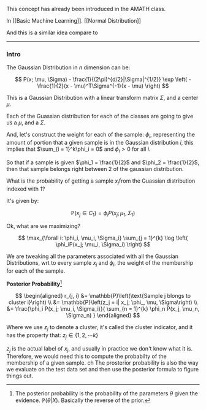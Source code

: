 This concept has already been introduced in the AMATH class. 

In [[Basic Machine Learning]]. [[Normal Distribution]]

And this is a similar idea compare to 

---
### **Intro**


The Gaussian Distribution in $n$ dimension can be: 

$$
P(x; \mu, \Sigma) - 
\frac{1}{(2\pi)^{d/2}|\Sigma|^{1/2}}
\exp \left(
    - \frac{1}{2}(x - \mu)^T\Sigma^{-1}(x - \mu)
\right) 
$$

This is a Gaussian Distribution with a linear transform matrix $\Sigma$, and a center $\mu$.

Each of the Guassian distribution for each of the classes are going to give us a $\mu$, and a $\Sigma$. 

And, let's construct the weight for each of the sample: $\phi_i$, representing the amount of portion that a given sample is in the Gaussian distribution $i$, this implies that $\sum_{i = 1}^k\phi_i = 0$ and $\phi_i> 0$ for all $i$. 

So that if a sample is given $\phi_1 = \frac{1}{2}$ and $\phi_2 = \frac{1}{2}$, then that sample belongs right between 2 of the gaussian distribution. 

What is the probability of getting a sample $x_j$from the Guassian distribution indexed with $1$? 

It's given by: 

$$
\mathbb{P}\left(x_j \in C_1\right) = \phi_i P\left(x_j; \mu_1, \Sigma_1\right)
$$

Ok, what are we maximizing? 

$$
\max_{\forall i: \phi_i, \mu_i, \Sigma_i} \sum_{j = 1}^{k}
    \log \left(
        \phi_iP(x_j; \mu_i, \Sigma_i)
    \right)
$$

We are tweaking all the parameters associated with all the Gaussian Distributions, wrt to every sample $x_j$ and $\phi_i$, the weight of the membership for each of the sample. 


**Posterior Probability**[^1]


$$
\begin{aligned}
    r_{j, i} &=  \mathbb{P}\left(\text{Sample j blongs to cluster i}\right)    
    \\
    &= \mathbb{P}\left(z_j = i| x_j; \phi_, \mu, \Sigma\right)  
    \\
    &= \frac{\phi_i P(x_j; \mu_i, \Sigma_i)}{
    \sum_{n = 1}^{k}
        \phi_n P(x_j, \mu_n, \Sigma_n)
    } 
\end{aligned}
$$

Where we use $z_j$ to denote a cluster, it's called the cluster indicator, and it has the property that: $z_j \in \{1, 2, \cdots k\}$

$z_j$ is the actual label of $x_j$, and usually in practice we don't know what it is. Therefore, we would need this to compute the probabilty of the membership of a given sample. 
ch
The prosterior probability is also the way we evaluate on the test data set and then use the posterior formula to figure things out. 


[^1]: The posterior probability is the probability of the parameters $\theta$ given the evidence. $\mathbb{P}\left(\theta|X\right)$. Basically the reverse of the prior. 
